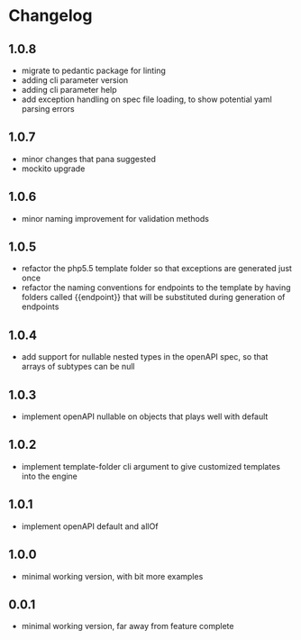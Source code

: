 # Changelog

## 1.0.8

- migrate to pedantic package for linting
- adding cli parameter version
- adding cli parameter help
- add exception handling on spec file loading, to show potential yaml parsing errors

## 1.0.7

- minor changes that pana suggested
- mockito upgrade

## 1.0.6

- minor naming improvement for validation methods

## 1.0.5

- refactor the php5.5 template folder so that exceptions are generated just once
- refactor the naming conventions for endpoints to the template by having folders called {{endpoint}} that will be substituted during generation of endpoints

## 1.0.4

- add support for nullable nested types in the openAPI spec, so that arrays of subtypes can be null

## 1.0.3

- implement openAPI nullable on objects that plays well with default

## 1.0.2

- implement template-folder cli argument to give customized templates into the engine

## 1.0.1

- implement openAPI default and allOf

## 1.0.0

- minimal working version, with bit more examples

## 0.0.1

- minimal working version, far away from feature complete